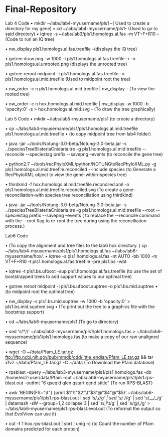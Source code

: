 # Final-Repository

Lab 4 Code
•	mkdir ~/labs/lab4-myusername/pls1 –( Used to create a directory for my gene)
•	cd ~/labs/lab4-myusername/pls1- (Used to go to said directory)
•	iqtree -s ~/labs/lab3/pls1.homologs.al.fas -m VT+F+R10 –(Code to run an IQ tree)

•	nw_display pls1.homologs.al.fas.treefile  -(displays the IQ tree)

•	gotree draw png -w 1000 -i pls1.homologs.al.fas.treefile  -r -o  pls1.homologs.al.unrooted.png                                 (displays the unrooted tree)

•	gotree reroot midpoint -i pls1.homologs.al.fas.treefile -o pls1.homologs.al.mid.treefile        (Used to midpoint root the tree)

•	  nw_order -c n pls1.homologs.al.mid.treefile  | nw_display – (To view the rooted tree)

•	nw_order -c n hox.homologs.al.mid.treefile  |   nw_display  -w 1000 -b 'opacity:0' -s  >  hox.homologs.al.mid.svg -  (To draw the tree graphically)




Lab 5 Code
•	mkdir ~/labs/lab5-myusername/pls1 (to create a directory)

•	cp ~/labs/lab4-myusername/pls1/pls1.homologs.al.mid.treefile pls1.homologs.al.mid.treefile 
•	(to copy midpoint tree from lab4 folder)

•	java -jar ~/tools/Notung-3.0-beta/Notung-3.0-beta.jar -s ../speciesTreeBilateriaCnidaria.tre -g pls1.homologs.al.mid.treefile --reconcile --speciestag prefix --savepng –events  (to reconcile the gene tree)

•	python2.7 ~/tools/recPhyloXML/python/NOTUNGtoRecPhyloXML.py -g pls1.homologs.al.mid.treefile.reconciled --include.species  (to Generate a RecPhyloXML object to view the gene-within-species tree)

•	thirdkind -f hox.homologs.al.mid.treefile.reconciled.xml -o  pls1.homologs.al.mid.treefile.reconciled.svg (To create a gene-reconciliation-with species tree reconciliation using thirdkind)

•	java -jar ~/tools/Notung-3.0-beta/Notung-3.0-beta.jar -s ../speciesTreeBilateriaCnidaria.tre -g pls1.homologs.al.mid.treefile --root --speciestag prefix --savepng –events   ( to replace the --reconcile command with the --root flag to re-root the tree during using the reconciliation process.)




Lab6 Code

•	(To copy the alignment and tree files to the lab6 hox directory. )    cp ~/labs/lab4-myusername/pls1/pls1.homologs.al.fas ~/labs/lab6-myusername/hox/.
•	iqtree -s pls1.homologs.al.fas -nt AUTO -bb 1000 -m VT+F+R10 -t pls1.homologs.al.fas.treefile -pre pls1.bs -wbt

•	iqtree -t pls1.bs.ufboot -sup pls1.homologs.al.fas.treefile (to use the set of bootstrapped trees to add support values to our optimal tree)

•	gotree reroot midpoint -i pls1.bs.ufboot.suptree -o pls1.bs.mid.suptree
•	(to midpoint root the optimal tree)

•	nw_display -s  pls1.bs.mid.suptree -w 1000 -b 'opacity:0' >  pls1.bs.mid.suptree.svg
•	(To print out the tree to a graphics file with the bootstrap support)

•	cd ~/labs/lab6-myusername/pls1 (To go to directory)

•	sed 's/*//' ~/labs/lab3-myusername/pls1/pls1.homologs.fas > ~/labs/lab6-myusername/pls1/pls1.homologs.fas (to make a copy of our raw unaligned sequence)

•	wget -O ~/data/Pfam_LE.tar.gz ftp://ftp.ncbi.nih.gov/pub/mmdb/cdd/little_endian/Pfam_LE.tar.gz && tar xfvz ~/data/Pfam_LE.tar.gz  -C ~/data (To Download the Pfam database)

•	rpsblast -query ~/labs/lab3-myusername/pls1/pls1.homologs.fas -db /home/ec2-user/data/Pfam -out ~/labs/lab6-myusername/pls1/pls1.rps-blast.out  -outfmt "6 qseqid qlen qstart qend stitle"  (To  run RPS-BLAST)

•	awk 'BEGIN{FS="\t"} {print $1"\t"$2"\t"$3"@"$4"@"$5}' ~/labs/lab6-myusername/pls1/pls1.rps-blast.out | sed 's/,/_/g' | sed 's/ /_/g' | sed 's/__/_/g' | datamash -sW --group=1,2 collapse 3 | sed 's/,/\t/g' | sed 's/@/,/g' > ~/labs/lab6-myusername/pls1.rps-blast.evol.out (To reformat the output so that EvolView can use it)

•	cut -f 1 hox.rps-blast.out | sort | uniq -c (to Count the number of Pfam domains predicted for each protein)



